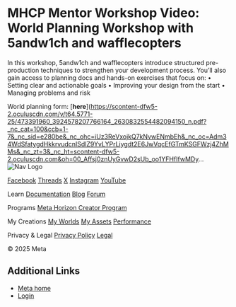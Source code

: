 # MHCP Mentor Workshop Video: World Planning Workshop with 5andw1ch and wafflecopters

  In this workshop, 5andw1ch and wafflecopters introduce structured pre-production
techniques to strengthen your development process. You’ll also gain access to
planning docs and hands-on exercises that focus on:
• Setting clear and actionable goals
• Improving your design from the start
• Managing problems and risk

 World planning form: [**here**](https://scontent-dfw5-2.oculuscdn.com/v/t64.5771-25/473391960_3924578207766164_2630832554482094150_n.pdf?_nc_cat=100&ccb=1-7&_nc_sid=e280be&_nc_ohc=iUz3ReVxojkQ7kNvwENmbEh&_nc_oc=Adm34WdSfatygdHkkrvudcnISdlZ9YvLYPrLiygdt2E6JwVqcEfGTmKSGFWzj4ZhMMs&_nc_zt=3&_nc_ht=scontent-dfw5-2.oculuscdn.com&oh=00_Affsj0znUyGvwD2sUb_oo1YFHfIfwMDy...    ![Nav Logo](https://static.xx.fbcdn.net/rsrc.php/yE/r/3SoBlk8EqOQ.svg)


[Facebook](https://www.facebook.com/MetaHorizon/)
[Threads](https://www.threads.com/@metahorizon)
[X](https://x.com/MetaHorizon)
[Instagram](https://www.instagram.com/metahorizon/)
[YouTube](https://www.youtube.com/@MetaQuestVR)

 Learn
[Documentation](https://developers.meta.com/horizon-worlds/learn/documentation/)
[Blog](https://developers.meta.com/horizon/blog/)
[Forum](https://communityforums.atmeta.com/t5/Creator-Forum/ct-p/Meta_Horizon_Creator_Forums)

 Programs
[Meta Horizon Creator Program](https://developers.meta.com/horizon-worlds/programs/)

 My Creations
[My Worlds](https://horizon.meta.com/creator/worlds_all/?utm_source=horizon_worlds_creator)
[My Assets](https://horizon.meta.com/creator/assets/?utm_source=horizon_worlds_creator)
[Performance](https://horizon.meta.com/creator/performance/traces/?utm_source=horizon_worlds_creator)

 Privacy & Legal
[Privacy Policy](https://www.meta.com/legal/privacy-policy/)
[Legal](https://www.meta.com/legal/supplemental-terms-of-service/)

 © 2025 Meta

## Additional Links
- [Meta home](https://developers.meta.com/horizon-worlds/)
- [Login](https://developers.meta.com/login/?redirect_uri=https%3A%2F%2Fdevelopers.meta.com%2Fhorizon-worlds%2Flearn%2Fdocumentation%2Fmhcp-program%2Ffocus-sessions%2Fmhcp-mentor-workshop-world-planning%2F)

